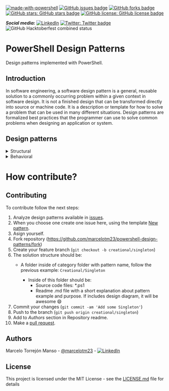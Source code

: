 [![made-with-powershell](https://img.shields.io/badge/PowerShell-1f425f?logo=Powershell)](https://microsoft.com/PowerShell)
[![GitHub issues badge](https://img.shields.io/github/issues/marcelotm23/powershell-design-patterns)](https://github.com/marcelotm23/powershell-design-patterns)
[![GitHub forks badge](https://img.shields.io/github/forks/marcelotm23/powershell-design-patterns)](https://github.com/marcelotm23/powershell-design-patterns)
[![GitHub stars:	GitHub stars badge](https://img.shields.io/github/stars/marcelotm23/powershell-design-patterns)](https://github.com/marcelotm23/powershell-design-patterns)
[![GitHub license:	GitHub license badge](https://img.shields.io/github/license/marcelotm23/powershell-design-patterns)](LICENSE.md)

**_Social media:_**
[![LinkedIn](https://img.shields.io/badge/LinkedIn-FFFFFF.svg?logo=LinkedIn&logoColor=black&style=social)](https://www.linkedin.com/shareArticle?mini=true&url=https%3A//github.com/marcelotm23/powershell-design-patterns&title=Powershell%20Design%20Patterns&summary=Design%20patterns%20implemented%20with%20PowerShell.&source=)
[![Twitter:	Twitter badge](https://img.shields.io/twitter/url?url=https%3A%2F%2Fgithub.com%2Fmarcelotm23%2Fpowershell-design-patterns&style=social)](https://twitter.com/intent/tweet?text=PowerShell%20Design%20Patterns%0Ahttps%3A//github.com/marcelotm23/powershell-design-patterns)
![GitHub Hacktoberfest combined status](https://img.shields.io/github/hacktoberfest/2019/marcelotm23/powershell-design-patterns?color=blueviolet&style=plastic)

# PowerShell Design Patterns
Design patterns implemented with PowerShell.

## Introduction

In software engineering, a software design pattern is a general, reusable solution to a commonly occurring problem within a given context in software design. It is not a finished design that can be transformed directly into source or machine code. It is a description or template for how to solve a problem that can be used in many different situations. Design patterns are formalized best practices that the programmer can use to solve common problems when designing an application or system.

## Design patterns
<details>
  <summary>Structural</summary>

  * [Adapter](/Structural/Adapter)
  
</details>
<details>
  <summary>Behavioral</summary>

  * [Adapter](/Behavioral/Strategy)
  
</details>

# How contribute?
## Contributing


To contribute follow the next steps:

1. Analyze design patterns available in [issues](https://github.com/marcelotm23/powershell-design-patterns/issues).
2. When you choose one create one issue here, using the template [New pattern](https://github.com/marcelotm23/powershell-design-patterns/issues/new?assignees=&labels=new-pattern&template=new-pattern.md&title=%5BNEW%5D+Category%3A+new+pattern+name).
3. Asign yourself.
4. Fork repository (<https://github.com/marcelotm23/powershell-design-patterns/fork>)
5. Create your feature branch (`git checkout -b creational/singleton`)
6. The solution structure should be:
    * A folder inside of category folder with pattern name, follow the previous example: ```Creational/Singleton```

        * Inside of this folder should be:
            - Source code files: *.ps1
            - Readme .md file with a short explanation about pattern example and purpose.
            If includes design diagram, it will be awesome :smile:
7. Commit your changes (`git commit -am 'Add some Singleton'`)
8. Push to the branch (`git push origin creational/singleton`)
9. Add to _Authors_ section in Repository readme.
10. Make a [pull request](https://github.com/marcelotm23/powershell-design-patterns/compare). 

## Authors
Marcelo Torrejón Manso - [@marcelotm23](https://github.com/marcelotm23) - [![LinkedIn](https://img.shields.io/badge/LinkedIn-0077B5.svg?logo=LinkedIn&logoColor=white)](https://es.linkedin.com/in/marcelo-torrej%C3%B3n-manso-b45952160)

## License

This project is licensed under the MIT License - see the [LICENSE.md](LICENSE.md) file for details